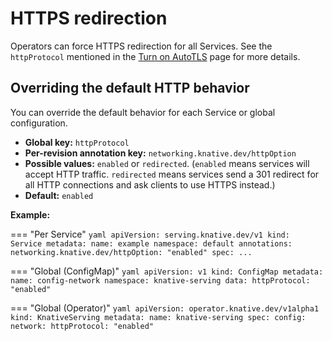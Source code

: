 # HTTPS redirection

Operators can force HTTPS redirection for all Services. See the `httpProtocol` mentioned in the [Turn on AutoTLS](../../../serving/using-auto-tls.md) page for more details.

## Overriding the default HTTP behavior

You can override the default behavior for each Service or global configuration.

* **Global key:** `httpProtocol`
* **Per-revision annotation key:** `networking.knative.dev/httpOption`
* **Possible values:** `enabled` or `redirected`. (`enabled` means services will accept HTTP traffic. `redirected` means services send a 301 redirect for all HTTP connections and ask clients to use HTTPS instead.)
* **Default:** `enabled`

**Example:**

=== "Per Service"
    ```yaml
    apiVersion: serving.knative.dev/v1
    kind: Service
    metadata:
      name: example
      namespace: default
      annotations:
        networking.knative.dev/httpOption: "enabled"
    spec:
      ...
    ```

=== "Global (ConfigMap)"
    ```yaml
    apiVersion: v1
    kind: ConfigMap
    metadata:
      name: config-network
      namespace: knative-serving
    data:
      httpProtocol: "enabled"
    ```

=== "Global (Operator)"
    ```yaml
    apiVersion: operator.knative.dev/v1alpha1
    kind: KnativeServing
    metadata:
      name: knative-serving
    spec:
      config:
        network:
          httpProtocol: "enabled"
    ```
